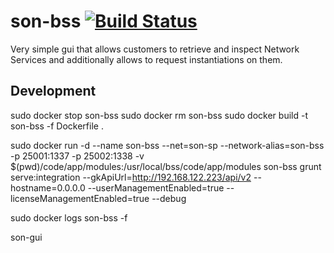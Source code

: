 # son-bss  [![Build Status](http://jenkins.sonata-nfv.eu/buildStatus/icon?job=son-bss)](http://jenkins.sonata-nfv.eu/job/son-bss)

Very simple gui that allows customers to retrieve and inspect Network Services and additionally allows to request instantiations on them.

## Development

sudo docker stop son-bss
sudo docker rm son-bss
sudo docker build -t son-bss -f Dockerfile .

sudo docker run -d --name son-bss --net=son-sp --network-alias=son-bss -p 25001:1337 -p 25002:1338 -v $(pwd)/code/app/modules:/usr/local/bss/code/app/modules son-bss grunt serve:integration --gkApiUrl=http://192.168.122.223/api/v2 --hostname=0.0.0.0 --userManagementEnabled=true --licenseManagementEnabled=true --debug

sudo docker logs son-bss -f

 son-gui
